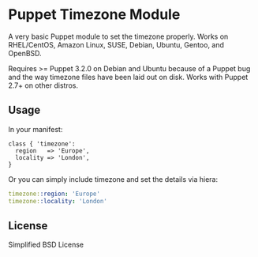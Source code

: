 # Puppet Timezone Module #

A very basic Puppet module to set the timezone properly.  Works on
RHEL/CentOS, Amazon Linux, SUSE, Debian, Ubuntu, Gentoo, and OpenBSD.

Requires >= Puppet 3.2.0 on Debian and Ubuntu because of a Puppet bug
and the way timezone files have been laid out on disk.
Works with Puppet 2.7+ on other distros.

## Usage ##

In your manifest:
```puppet
class { 'timezone':
  region   => 'Europe',
  locality => 'London',
}
```
Or you can simply include timezone and set the details via hiera:
```yaml
timezone::region: 'Europe'
timezone::locality: 'London'
```

## License

Simplified BSD License
